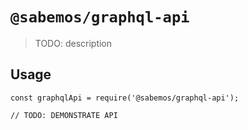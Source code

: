 # `@sabemos/graphql-api`

> TODO: description

## Usage

```
const graphqlApi = require('@sabemos/graphql-api');

// TODO: DEMONSTRATE API
```

